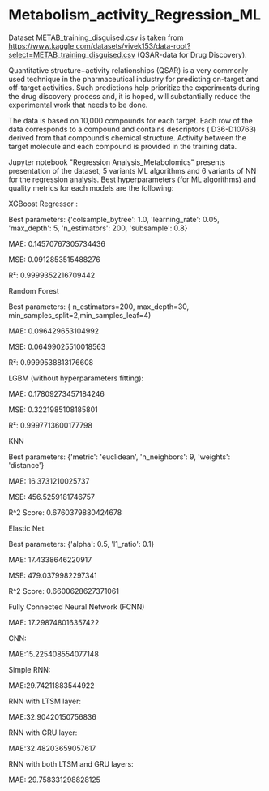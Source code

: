 # Metabolism_activity_Regression_ML

Dataset METAB_training_disguised.csv is taken from https://www.kaggle.com/datasets/vivek153/data-root?select=METAB_training_disguised.csv (QSAR-data for Drug Discovery).

Quantitative structure−activity relationships (QSAR) is a very commonly used technique in the pharmaceutical industry for predicting on-target and off-target activities. Such predictions help prioritize the experiments during the drug discovery process and, it is hoped, will substantially reduce the experimental work that needs to be done.

The data is based on  10,000 compounds for each target. Each row of the data corresponds to a compound and contains descriptors ( D36-D10763) derived from that compound’s chemical structure. Activity between the target molecule and each compound is provided in the training data.	

Jupyter notebook "Regression Analysis_Metabolomics" presents presentation of the dataset, 5 variants ML algorithms and 6 variants of NN for the regression analysis. Best hyperparameters (for ML algorithms) and quality metrics for each models are the following:





XGBoost Regressor :

Best parameters: {'colsample_bytree': 1.0, 'learning_rate': 0.05, 'max_depth': 5, 'n_estimators': 200, 'subsample': 0.8}

MAE: 0.14570767305734436

MSE: 0.0912853515488276

R²: 0.9999352216709442







Random Forest 

Best parameters: { n_estimators=200, max_depth=30,  min_samples_split=2,min_samples_leaf=4)

MAE: 0.096429653104992

MSE: 0.06499025510018563

R²: 0.9999538813176608







LGBM (without hyperparameters fitting):

MAE: 0.17809273457184246

MSE: 0.3221985108185801

R²: 0.9997713600177798







KNN 

Best parameters: {'metric': 'euclidean', 'n_neighbors': 9, 'weights': 'distance'}

MAE: 16.3731210025737

MSE: 456.5259181746757

R^2 Score: 0.6760379880424678 








Elastic Net 

Best parameters: {'alpha': 0.5, 'l1_ratio': 0.1}

MAE: 17.4338646220917

MSE: 479.0379982297341

R^2 Score: 0.6600628627371061






Fully Connected Neural Network (FCNN)

MAE: 17.298748016357422








CNN:

MAE:15.225408554077148







Simple RNN:

MAE:29.74211883544922








RNN with LTSM layer:

MAE:32.90420150756836








RNN with GRU layer:

MAE:32.48203659057617










RNN with both LTSM and GRU layers:

MAE: 29.758331298828125



